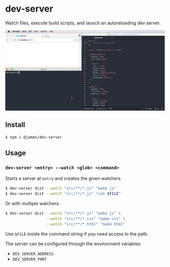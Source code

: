 
# dev-server

Watch files, execute build scripts, and launch an autoreloading dev server.

![example](example.gif)

## Install

```sh
$ npm i @jamen/dev-server
```

## Usage

### `dev-server <entry> --watch <glob> <command>`

Starts a server at `entry` and creates the given watchers.

```sh
$ dev-server dist --watch "src/**/*.js" "make js"
$ dev-server dist --watch "src/**/*.js" "cat $FILE"
```

Or with multiple watchers:

```sh
$ dev-server dist --watch "src/**/*.js" "make js" \
                  --watch "src/**/*.css" "make css" \
                  --watch "src/**/*.html" "make html"
```

Use `$FILE` inside the command string if you need access to the path.

The server can be configured through the environment variables:

- `DEV_SERVER_ADDRESS`
- `DEV_SERVER_PORT`
